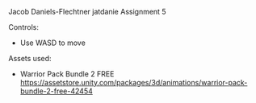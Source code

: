Jacob Daniels-Flechtner
jatdanie
Assignment 5

Controls:
- Use WASD to move

Assets used:
- Warrior Pack Bundle 2 FREE
https://assetstore.unity.com/packages/3d/animations/warrior-pack-bundle-2-free-42454
